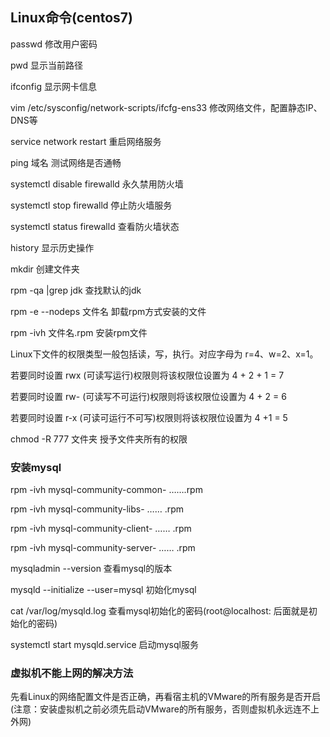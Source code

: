 ## Linux命令(centos7)
passwd 修改用户密码

pwd 显示当前路径

ifconfig 显示网卡信息

vim /etc/sysconfig/network-scripts/ifcfg-ens33 修改网络文件，配置静态IP、DNS等

service network restart 重启网络服务

ping 域名 测试网络是否通畅

systemctl disable firewalld 永久禁用防火墙

systemctl stop firewalld 停止防火墙服务

systemctl status firewalld 查看防火墙状态

history 显示历史操作

mkdir 创建文件夹

rpm -qa |grep jdk 查找默认的jdk

rpm -e --nodeps 文件名 卸载rpm方式安装的文件

rpm -ivh 文件名.rpm 安装rpm文件

Linux下文件的权限类型一般包括读，写，执行。对应字母为 r=4、w=2、x=1。

若要同时设置 rwx (可读写运行)权限则将该权限位设置为 4 + 2 + 1 = 7

若要同时设置 rw- (可读写不可运行)权限则将该权限位设置为 4 + 2 = 6

若要同时设置 r-x (可读可运行不可写)权限则将该权限位设置为 4 +1 = 5

chmod -R 777 文件夹 授予文件夹所有的权限
### 安装mysql
rpm -ivh mysql-community-common- …….rpm

rpm -ivh mysql-community-libs- …… .rpm

rpm -ivh mysql-community-client- …… .rpm

rpm -ivh mysql-community-server- …… .rpm

mysqladmin --version 查看mysql的版本

mysqld --initialize --user=mysql 初始化mysql

cat /var/log/mysqld.log 查看mysql初始化的密码(root@localhost: 后面就是初始化的密码)

systemctl start mysqld.service 启动mysql服务
### 虚拟机不能上网的解决方法
先看Linux的网络配置文件是否正确，再看宿主机的VMware的所有服务是否开启
(注意：安装虚拟机之前必须先启动VMware的所有服务，否则虚拟机永远连不上外网)

